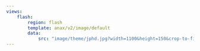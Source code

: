 ```yaml
---
views:
    flash:
        region: flash
        template: anax/v2/image/default
        data:
            src: "image/theme/jphd.jpg?width=1100&height=150&crop-to-fit&area=0,0,30,0"
---
```

